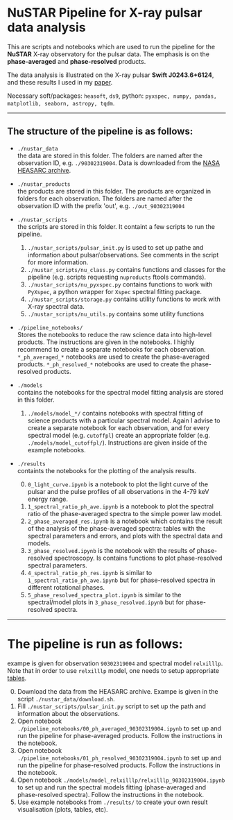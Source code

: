 #  NuSTAR Pipeline for X-ray pulsar data analysis

This are  scripts and notebooks which are used to run the pipeline for the **NuSTAR** X-ray observatory for the pulsar data. The emphasis  is on  the **phase-averaged** and **phase-resolved** products. 

The data analysis is illustrated on the X-ray pulsar **Swift J0243.6+6124**, and  these results I used in my [paper]().

Necessary soft/packages: `heasoft`, `ds9`, python:  `pyxspec, numpy, pandas, matplotlib, seaborn, astropy, tqdm`.

------

## The structure of the pipeline is as follows:

- `./nustar_data`  
 the data are stored in this folder. The folders are named after the observation ID, e.g. `./90302319004`. Data is downloaded from the [NASA HEASARC archive](https://heasarc.gsfc.nasa.gov).

- `./nustar_products`  
 the products are stored in this folder. The products are organized in folders for each observation. The folders are named after the observation ID with the prefix 'out', e.g. `./out_90302319004`


- `./nustar_scripts`  
 the scripts are stored in this folder. It containt a few scripts to run the pipeline.
    1. `./nustar_scripts/pulsar_init.py`  is used to set up pathe and information about pulsar/observations. See comments in the script for more information.
    2. `./nustar_scripts/nu_class.py` contains functions and classes for the pipeline (e.g. scripts  requesting `nuproducts` ftools commands). 
    3. `./nustar_scripts/nu_pyxspec.py` contains functions to work with `PyXspec`, a python wrapper for `Xspec` spectral fitting package.
    4. `./nustar_scripts/storage.py` contains utility functions to work with X-ray  spectral data.
    5. `./nustar_scripts/nu_utils.py`  contains some utility functions



- `./pipeline_notebooks/`  
 Stores the notebooks to reduce the raw science data into high-level products. The  instructions are given in the notebooks. I highly recommend to create a separate notebooks for each observation. `*_ph_averaged_*` notebooks are used to create the phase-averaged products. `*_ph_resolved_*` notebooks are used to create the phase-resolved products.

- `./models`  
 contains the notebooks for the spectral model fitting analysis are stored in this folder.

    1. `./models/model_*/` contains notebooks with spectral fitting of science products with a particular spectral model. Again I advise to create a separate notebook for each observation, and for every spectral model (e.g. `cutoffpl`) create an appropriate folder (e.g. `./models/model_cutoffpl/`).
    Instructions are given inside of the example notebooks.


- `./results`  
 containts the notebooks for the plotting of the analysis results.

    0. `0_light_curve.ipynb` is a notebook to plot the light curve of the pulsar and the pulse profiles of all observations in the 4-79 keV energy range.
    1. `1_spectral_ratio_ph_ave.ipynb` is a notebook to plot the spectral ratio of the phase-averaged spectra to the simple power law model.
    2. `2_phase_averaged_res.ipynb` is a notebook  which contains  the  result of the analysis of the phase-averaged spectra: tables with  the spectral parameters and errors, and plots with the spectral data and models.
    3. `3_phase_resolved.ipynb`  is the notebook with the results of phase-resolved spectroscopy. Is contains functions to plot phase-resolved spectral parameters. 
    4. `4_spectral_ratio_ph_res.ipynb` is similar to `1_spectral_ratio_ph_ave.ipynb` but for phase-resolved spectra in different  rotational phases.
    5.  `5_phase_resolved_spectra_plot.ipynb` is similar to the spectral/model plots in `3_phase_resolved.ipynb` but for phase-resolved spectra.



-----

# The pipeline is run as follows:
exampe is given  for observation `90302319004` and spectral model `relxilllp`. Note that in order to use `relxilllp` model, one needs to setup appropriate [tables](http://www.sternwarte.uni-erlangen.de/~dauser/research/relxill/). 


0. Download the data from the HEASARC archive. Exampe is given in the script `./nustar_data/download.sh`.
1. Fill `./nustar_scripts/pulsar_init.py` script to set up the path and information about the observations.
2. Open notebook `./pipeline_notebooks/00_ph_averaged_90302319004.ipynb` to set up and run the pipeline for phase-averaged products. Follow the instructions in the notebook.
3. Open notebook `./pipeline_notebooks/01_ph_resolved_90302319004.ipynb` to set up and run the pipeline for phase-resolved products. Follow the instructions in the notebook.
4. Open notebook `./models/model_relxilllp/relxilllp_90302319004.ipynb` to set up and run the  spectral models fitting (phase-averaged and phase-resolved spectra). Follow the instructions in the notebook.
5. Use example notebooks from `./results/` to create your own result visualisation (plots, tables, etc).
